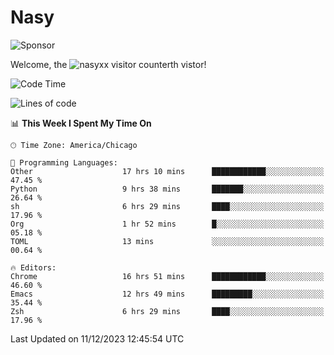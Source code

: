 # Nasy

<!--
<p align="center">
<img height="200" src="https://github-readme-stats.vercel.app/api?username=nasyxx&count_private=true&show_icons=true&theme=dracula&include_all_commits=true"/>
<img height="200" src="https://github-readme-stats.vercel.app/api/top-langs/?username=nasyxx&theme=dracula&hide=html,jupyter+notebook&count_private=true&show_icons=true"/>
</p>

  
----------------
-->

![Sponsor](https://img.shields.io/static/v1.svg?label=Sponsor&message=%E2%9D%A4&logo=GitHub&style=flat&color=pink)
 
Welcome, the ![nasyxx visitor counter](https://count.getloli.com/get/@nasyxx?theme=rule34)th vistor!
 
<!--START_SECTION:waka-->
![Code Time](http://img.shields.io/badge/Code%20Time-4%2C085%20hrs-blue)

![Lines of code](https://img.shields.io/badge/From%20Hello%20World%20I%27ve%20Written-6.3%20million%20lines%20of%20code-blue)

📊 **This Week I Spent My Time On** 

```text
🕑︎ Time Zone: America/Chicago

💬 Programming Languages: 
Other                    17 hrs 10 mins      ████████████░░░░░░░░░░░░░   47.45 % 
Python                   9 hrs 38 mins       ███████░░░░░░░░░░░░░░░░░░   26.64 % 
sh                       6 hrs 29 mins       ████░░░░░░░░░░░░░░░░░░░░░   17.96 % 
Org                      1 hr 52 mins        █░░░░░░░░░░░░░░░░░░░░░░░░   05.18 % 
TOML                     13 mins             ░░░░░░░░░░░░░░░░░░░░░░░░░   00.64 % 

🔥 Editors: 
Chrome                   16 hrs 51 mins      ████████████░░░░░░░░░░░░░   46.60 % 
Emacs                    12 hrs 49 mins      █████████░░░░░░░░░░░░░░░░   35.44 % 
Zsh                      6 hrs 29 mins       ████░░░░░░░░░░░░░░░░░░░░░   17.96 % 
```


 Last Updated on 11/12/2023 12:45:54 UTC
<!--END_SECTION:waka-->

<!-- ![visitors](https://visitor-badge.laobi.icu/badge?page_id=nasyxx.nasyxx) -->
